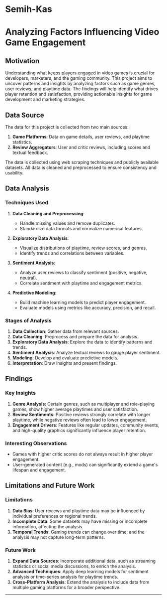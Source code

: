# Semih-Kas
# Analyzing Factors Influencing Video Game Engagement

## Motivation
Understanding what keeps players engaged in video games is crucial for developers, marketers, and the gaming community. This project aims to uncover patterns and insights by analyzing factors such as game genres, user reviews, and playtime data. The findings will help identify what drives player retention and satisfaction, providing actionable insights for game development and marketing strategies.

## Data Source
The data for this project is collected from two main sources:
1. **Game Platforms**: Data on game details, user reviews, and playtime statistics.
2. **Review Aggregators**: User and critic reviews, including scores and textual feedback.

The data is collected using web scraping techniques and publicly available datasets. All data is cleaned and preprocessed to ensure consistency and usability.

## Data Analysis
### Techniques Used
1. **Data Cleaning and Preprocessing**:
   - Handle missing values and remove duplicates.
   - Standardize data formats and normalize numerical features.

2. **Exploratory Data Analysis**:
   - Visualize distributions of playtime, review scores, and genres.
   - Identify trends and correlations between variables.

3. **Sentiment Analysis**:
   - Analyze user reviews to classify sentiment (positive, negative, neutral).
   - Correlate sentiment with playtime and engagement metrics.

4. **Predictive Modeling**:
   - Build machine learning models to predict player engagement.
   - Evaluate models using metrics like accuracy, precision, and recall.

### Stages of Analysis
1. **Data Collection**: Gather data from relevant sources.
2. **Data Cleaning**: Preprocess and prepare the data for analysis.
3. **Exploratory Data Analysis**: Explore the data to identify patterns and trends.
4. **Sentiment Analysis**: Analyze textual reviews to gauge player sentiment.
5. **Modeling**: Develop and evaluate predictive models.
6. **Interpretation**: Draw insights and present findings.

## Findings
### Key Insights
1. **Genre Analysis**: Certain genres, such as multiplayer and role-playing games, show higher average playtimes and user satisfaction.
2. **Review Sentiments**: Positive reviews strongly correlate with longer playtime, while negative reviews often lead to lower engagement.
3. **Engagement Drivers**: Features like regular updates, community events, and high-quality graphics significantly influence player retention.

### Interesting Observations
- Games with higher critic scores do not always result in higher player engagement.
- User-generated content (e.g., mods) can significantly extend a game's lifespan and engagement.

## Limitations and Future Work
### Limitations
1. **Data Bias**: User reviews and playtime data may be influenced by individual preferences or regional trends.
2. **Incomplete Data**: Some datasets may have missing or incomplete information, affecting the analysis.
3. **Temporal Trends**: Gaming trends can change over time, and the analysis may not capture long-term patterns.

### Future Work
1. **Expand Data Sources**: Incorporate additional data, such as streaming statistics or social media discussions, to enrich the analysis.
2. **Advanced Techniques**: Apply deep learning models for sentiment analysis or time-series analysis for playtime trends.
3. **Cross-Platform Analysis**: Extend the analysis to include data from multiple gaming platforms for a broader perspective.

---
